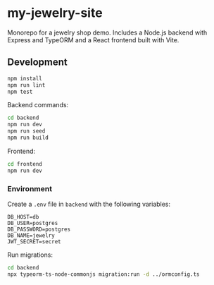 # my-jewelry-site

Monorepo for a jewelry shop demo. Includes a Node.js backend with Express and TypeORM and a React frontend built with Vite.

## Development

```bash
npm install
npm run lint
npm test
```

Backend commands:

```bash
cd backend
npm run dev
npm run seed
npm run build
```

Frontend:

```bash
cd frontend
npm run dev
```

### Environment

Create a `.env` file in `backend` with the following variables:

```
DB_HOST=db
DB_USER=postgres
DB_PASSWORD=postgres
DB_NAME=jewelry
JWT_SECRET=secret
```

Run migrations:

```bash
cd backend
npx typeorm-ts-node-commonjs migration:run -d ../ormconfig.ts
```
